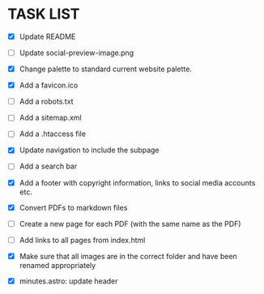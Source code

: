 # TASK LIST

- [x] Update README
- [ ] Update social-preview-image.png
- [x] Change palette to standard current website palette.
- [x] Add a favicon.ico
- [ ] Add a robots.txt
- [ ] Add a sitemap.xml
- [ ] Add a .htaccess file
- [x] Update navigation to include the subpage
- [ ] Add a search bar
- [x] Add a footer with copyright information, links to social media accounts etc.

- [x] Convert PDFs to markdown files
- [ ] Create a new page for each PDF (with the same name as the PDF)
- [ ] Add links to all pages from index.html
- [x] Make sure that all images are in the correct folder and have been renamed appropriately
- [x] minutes.astro: update header
